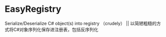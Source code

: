 # EasyRegistry
Serialize/Deserialize C# object(s) into registry （crudely） ||  以简陋粗糙的方式将C#对象序列化保存进注册表，包括反序列化 
